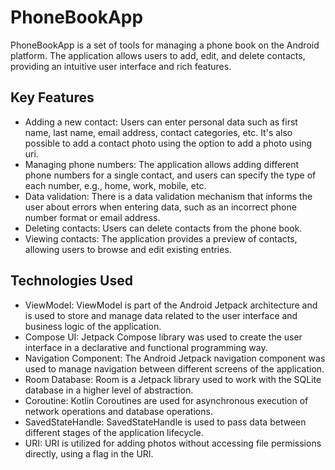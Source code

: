 <!DOCTYPE html>
<html lang="en">
<head>
    <meta charset="UTF-8">
    <meta name="viewport" content="width=device-width, initial-scale=1.0">
</head>
<body>
    <h1>PhoneBookApp</h1>
    <p>PhoneBookApp is a set of tools for managing a phone book on the Android platform. The application allows users to add, edit, and delete contacts, providing an intuitive user interface and rich features.</p>
    <h2>Key Features</h2>
    <ul>
        <li>Adding a new contact: Users can enter personal data such as first name, last name, email address, contact categories, etc. It's also possible to add a contact photo using the option to add a photo using uri.</li>
        <li>Managing phone numbers: The application allows adding different phone numbers for a single contact, and users can specify the type of each number, e.g., home, work, mobile, etc.</li>
        <li>Data validation: There is a data validation mechanism that informs the user about errors when entering data, such as an incorrect phone number format or email address.</li>
        <li>Deleting contacts: Users can delete contacts from the phone book.</li>
        <li>Viewing contacts: The application provides a preview of contacts, allowing users to browse and edit existing entries.</li>
    </ul>
    <h2>Technologies Used</h2>
    <ul>
        <li>ViewModel: ViewModel is part of the Android Jetpack architecture and is used to store and manage data related to the user interface and business logic of the application.</li>
        <li>Compose UI: Jetpack Compose library was used to create the user interface in a declarative and functional programming way.</li>
        <li>Navigation Component: The Android Jetpack navigation component was used to manage navigation between different screens of the application.</li>
        <li>Room Database: Room is a Jetpack library used to work with the SQLite database in a higher level of abstraction.</li>
        <li>Coroutine: Kotlin Coroutines are used for asynchronous execution of network operations and database operations.</li>
        <li>SavedStateHandle: SavedStateHandle is used to pass data between different stages of the application lifecycle.</li>
        <li>URI: URI is utilized for adding photos without accessing file permissions directly, using a flag in the URI.</li>
    </ul>
</body>
</html>
